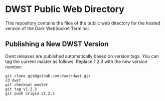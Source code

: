 
# DWST Public Web Directory

This repository contains the files of the public web directory for the hosted version of the Dark WebSocket Terminal.


## Publishing a New DWST Version

Dwst releases are published automatically based on version tags. You can tag the current master as follows. Replace 1.2.3 with the new version number.

```
git clone git@github.com:dwst/dwst.git
cd dwst
git checkout master
git tag v1.2.3
git push origin v1.2.3
```
